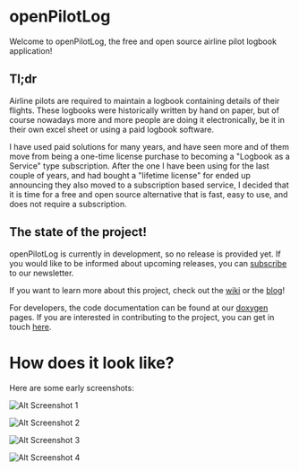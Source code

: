 # openPilotLog

Welcome to openPilotLog, the free and open source airline pilot logbook application!

## Tl;dr

Airline pilots are required to maintain a logbook containing details of their flights. These logbooks were historically written by hand on paper, but of course nowadays more and more people are doing it electronically, be it in their own excel sheet or using a paid logbook software.

I have used paid solutions for many years, and have seen more and of them move from being a one-time license purchase to becoming a "Logbook as a Service" type subscription. After the one I have been using for the last couple of years, and had bought a "lifetime license" for ended up announcing they also moved to a subscription based service, I decided that it is time for a free and open source alternative that is fast, easy to use, and does not require a subscription.

## The state of the project!

openPilotLog is currently in development, so no release is provided yet. If you would like to be informed about upcoming releases, you can [subscribe](https://openpilotlog.eu/?page_id=48) to our newsletter.

If you want to learn more about this project, check out the [wiki](https://github.com/fiffty-50/openpilotlog/wiki) or the [blog](https://openpilotlog.eu/?page_id=35)!

For developers, the code documentation can be found at our [doxygen](https://fiffty-50.github.io/openPilotLog/html/index.html) pages. If you are interested in contributing to the project, you can get in touch [here](mailto:felix.turo@gmail.com?subject=[GitHub]%20Contributing%20to%20openPilotLog).

# How does it look like?

Here are some early screenshots:

![Alt Screenshot 1](assets/screenshots/logbookwidget_light.png)

![Alt Screenshot 2](assets/screenshots/newflight_1_dark.png)

![Alt Screenshot 3](assets/screenshots/newflight_2_light.png)

![Alt Screenshot 4](assets/screenshots/pilotsdialog_dark.png)
